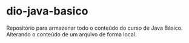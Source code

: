 # dio-java-basico
Repositório para armazenar todo o conteúdo  do curso de Java Básico.
Alterando o conteúdo de um arquivo de forma local.
